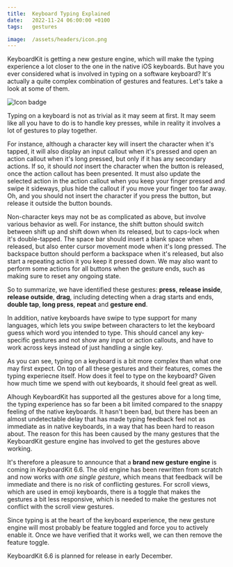 ```yaml
---
title:  Keyboard Typing Explained
date:   2022-11-24 06:00:00 +0100
tags:   gestures

image:  /assets/headers/icon.png
---
```


KeyboardKit is getting a new gesture engine, which will make the typing experience a lot closer to the one in the native iOS keyboards. But have you ever considered what is involved in typing on a software keyboard? It's actually a quite complex combination of gestures and features. Let's take a look at some of them.

![Icon badge]({{page.image}})

Typing on a keyboard is not as trivial as it may seem at first. It may seem like all you have to do is to handle key presses, while in reality it involves a lot of gestures to play together.

For instance, although a character key will insert the character when it's tapped, it will also display an input callout when it's pressed and open an action callout when it's long pressed, but only if it has any secondary actions. If so, it should *not* insert the character when the button is released, once the action callout has been presented. It must also update the selected action in the action callout when you keep your finger pressed and swipe it sideways, plus hide the callout if you move your finger too far away. Oh, and you should not insert the character if you press the button, but release it outside the button bounds.

Non-character keys may not be as complicated as above, but involve various behavior as well. For instance, the shift button should switch between shift up and shift down when its released, but to caps-lock when it's double-tapped. The space bar should insert a blank space when released, but also enter cursor movement mode when it's long pressed. The backspace button should perform a backspace when it's released, but also start a repeating action it you keep it pressed down. We may also want to perform some actions for all buttons when the gesture ends, such as making sure to reset any ongoing state.

So to summarize, we have identified these gestures: **press**, **release inside**, **release outside**, **drag**, including detecting when a drag starts and ends, **double tap**, **long press**, **repeat** and **gesture end**.

In addition, native keyboards have swipe to type support for many languages, which lets you swipe between characters to let the keyboard guess which word you intended to type. This should cancel any key-specific gestures and not show any input or action callouts, and have to work across keys instead of just handling a single key.

As you can see, typing on a keyboard is a bit more complex than what one may first expect. On top of all these gestures and their features, comes the typing experiecne itself. How does it feel to type on the keyboard? Given how much time we spend with out keyboards, it should feel great as well.

Alhough KeyboardKit has supported all the gestures above for a long time, the typing experience has so far been a bit limited compared to the snappy feeling of the native keyboards. It hasn't been bad, but there has been an almost undetectable delay that has made typing feedback feel not as immediate as in native keyboards, in a way that has been hard to reason about. The reason for this has been caused by the many gestures that the KeyboardKit gesture engine has involved to get the gestures above working. 

It's therefore a pleasure to announce that a **brand new gesture engine** is coming in KeyboardKit 6.6. The old engine has been rewritten from scratch and now works with *one single gesture*, which means that feedback will be immediate and there is no risk of conflicting gestures. For scroll views, which are used in emoji keyboards, there is a toggle that makes the gestures a bit less responsive, which is needed to make the gestures not conflict with the scroll view gestures.

Since typing is at the heart of the keyboard experience, the new gesture engine will most probably be feature toggled and force you to actively enable it. Once we have verified that it works well, we can then remove the feature toggle.

KeyboardKit 6.6 is planned for release in early December.